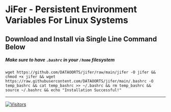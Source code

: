 # JiFer - Persistent Environment Variables For Linux Systems<br>

 ## Download and Install via Single Line Command Below<br>
 ##### Make sure to have ```.bashrc``` in your ```/home``` filesystem
```
wget https://github.com/DATAOORTS/jifer/raw/main/jifer -O jifer && chmod +x jifer && wget https://raw.githubusercontent.com/DATAOORTS/jifer/main/.bashrc -O temp_bashrc && cat temp_bashrc >> ~/.bashrc && rm temp_bashrc && source ~/.bashrc && echo "Installation Successful!"
```
***

[![Visitors](https://api.visitorbadge.io/api/visitors?path=https%3A%2F%2Fgithub.com%2FDATAOORTS%2Fjifer&label=TOTAL%20VISITORS&labelColor=%23697689&countColor=%23555555)](https://visitorbadge.io/status?path=https%3A%2F%2Fgithub.com%2FDATAOORTS%2Fjifer)
